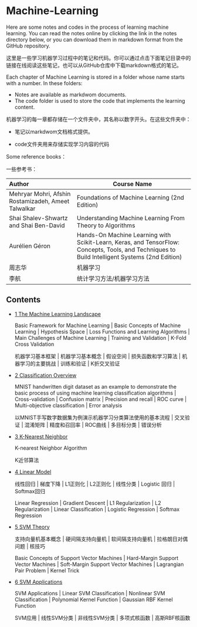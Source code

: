 # Machine-Learning
Here are some notes and codes in the process of learning machine learning. You can read the notes online by clicking the link in the notes directory below, or you can download them in markdown format from the GitHub repository.

这里是一些学习机器学习过程中的笔记和代码。你可以通过点击下面笔记目录中的链接在线阅读这些笔记，也可以从GitHub仓库中下载markdown格式的笔记。



Each chapter of Machine Learning is stored in a folder whose name starts with a number. In these folders: 

- Notes are available as markdwom documents.
- The code folder is used to store the code that implements the learning content.

机器学习的每一章都存储在一个文件夹中，其名称以数字开头。在这些文件夹中：

- 笔记以markdwom文档格式提供。

- code文件夹用来存储实现学习内容的代码

  

Some reference books：

一些参考书：

| Author                                              | Course Name                                                  |
| :-------------------------------------------------- | ------------------------------------------------------------ |
| Mehryar Mohri, Afshin Rostamizadeh, Ameet Talwalkar | Foundations of Machine Learning (2nd Edition)                |
| Shai Shalev-Shwartz and Shai Ben-David              | Understanding Machine Learning From Theory to Algorithms     |
| Aurélien Géron                                      | Hands-On Machine Learning with Scikit-Learn, Keras, and TensorFlow: Concepts, Tools, and Techniques to Build Intelligent Systems (2nd Edition) |
| 周志华                                              | 机器学习                                                     |
| 李航                                                | 统计学习方法/机器学习方法                                    |



## Contents

- [1 The Machine Learning Landscape](https://www.yuque.com/fighting-0foqq/bvz7v6/rno6ouiigzoegvn6?singleDoc#)

    Basic Framework for Machine Learning | Basic Concepts of Machine Learning | Hypothesis Space | Loss Functions and Learning Algorithms | Main Challenges of Machine Learning | Training and Validation | K-Fold Cross Validation

    机器学习基本框架 | 机器学习基本概念 | 假设空间 | 损失函数和学习算法 | 机器学习的主要挑战 | 训练和验证 | K折交叉验证

- [2 Classification Overview](https://www.yuque.com/fighting-0foqq/bvz7v6/cvglvntnf36rb026?singleDoc#)

    MNIST handwritten digit dataset as an example to demonstrate the basic process of using machine learning classification algorithms | Cross-validation | Confusion matrix | Precision and recall | ROC curve | Multi-objective classification | Error analysis

    以MNIST手写数字数据集为例演示机器学习分类算法使用的基本流程 | 交叉验证 | 混淆矩阵 | 精度和召回率 | ROC曲线 | 多目标分类 | 错误分析

- [3 K-Nearest Neighbor](https://www.yuque.com/fighting-0foqq/bvz7v6/rh3yqniry3l4e01g?singleDoc#)

    K-nearest Neighbor Algorithm

    K近邻算法

- [4 Linear Model](https://www.yuque.com/fighting-0foqq/bvz7v6/hkskc888gdbrevs6?singleDoc#)

    线性回归 | 梯度下降 | L1正则化 | L2正则化 | 线性分类 | Logistic 回归 | Softmax回归

    Linear Regression | Gradient Descent | L1 Regularization | L2 Regularization | Linear Classification | Logistic Regression | Softmax Regression

- [5 SVM Theory](https://www.yuque.com/fighting-0foqq/bvz7v6/pf3onzphbbi8gk30?singleDoc# )

    支持向量机基本概念 | 硬间隔支持向量机 | 软间隔支持向量机 | 拉格朗日对偶问题 | 核技巧

    Basic Concepts of Support Vector Machines | Hard-Margin Support Vector Machines | Soft-Margin Support Vector Machines | Lagrangian Pair Problem | Kernel Trick

- [6 SVM Applications](https://www.yuque.com/fighting-0foqq/bvz7v6/bkkdqsrf466dy2vg?singleDoc#)

    SVM Applications | Linear SVM Classification | Nonlinear SVM Classification | Polynomial Kernel Function | Gaussian RBF Kernel Function

    SVM应用 | 线性SVM分类 | 非线性SVM分类 | 多项式核函数 | 高斯RBF核函数
